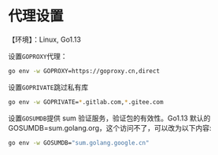# 代理设置

【环境】：Linux, Go1.13

设置`GOPROXY`代理：

```bash
go env -w GOPROXY=https://goproxy.cn,direct
```

设置`GOPRIVATE`跳过私有库

```bash
go env -w GOPRIVATE=*.gitlab.com,*.gitee.com
```

设置`GOSUMDB`提供 sum 验证服务，验证包的有效性。Go1.13 默认的 GOSUMDB=sum.golang.org，这个访问不了，可以改为以下内容:

```bash
go env -w GOSUMDB="sum.golang.google.cn"
```
